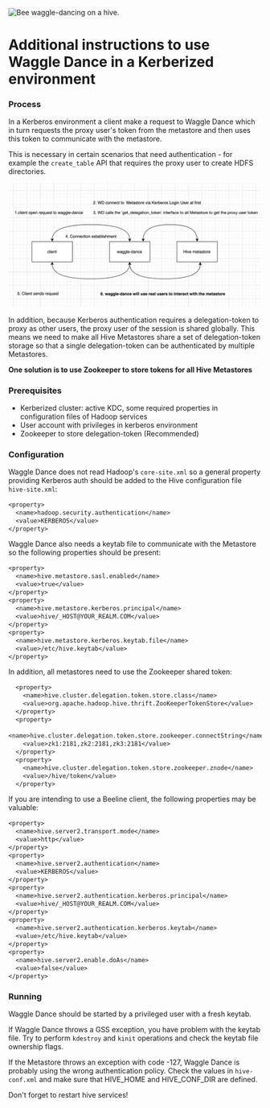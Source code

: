 ![Bee waggle-dancing on a hive.](logo.png "Federating Hive Meta Stores.")

# Additional instructions to use Waggle Dance in a Kerberized environment


### Process

In a Kerberos environment a client make a request to Waggle Dance which in turn requests the proxy user's token from the metastore and then uses this token to communicate with the metastore.

This is necessary in certain scenarios that need authentication - for example the `create_table` API that requires the proxy user to create HDFS directories.

![Kerberos Process.](kerberos-process.png "Kerberos Process")

In addition, because Kerberos authentication requires a delegation-token to proxy as other users, the proxy user of the session is shared globally. This means we need to make all Hive Metastores share a set of delegation-token storage so that a single delegation-token can be authenticated by multiple Metastores.

**One solution is to use Zookeeper to store tokens for all Hive Metastores**

### Prerequisites

* Kerberized cluster:
  active KDC,
  some required properties in configuration files of Hadoop services
* User account with privileges in kerberos environment
* Zookeeper to store delegation-token (Recommended)

### Configuration

Waggle Dance does not read Hadoop's `core-site.xml` so a general property providing Kerberos auth should be added to
the Hive configuration file `hive-site.xml`:

```
<property>
  <name>hadoop.security.authentication</name>
  <value>KERBEROS</value>
</property>
```


Waggle Dance also needs a keytab file to communicate with the Metastore so the following properties should be present:
```
<property>
  <name>hive.metastore.sasl.enabled</name>
  <value>true</value>
</property>
<property>
  <name>hive.metastore.kerberos.principal</name>
  <value>hive/_HOST@YOUR_REALM.COM</value>
</property>
<property>
  <name>hive.metastore.kerberos.keytab.file</name>
  <value>/etc/hive.keytab</value>
</property>
```

In addition, all metastores need to use the Zookeeper shared token:
```
  <property>
    <name>hive.cluster.delegation.token.store.class</name>
    <value>org.apache.hadoop.hive.thrift.ZooKeeperTokenStore</value>
  </property>
  <property>
    <name>hive.cluster.delegation.token.store.zookeeper.connectString</name>
    <value>zk1:2181,zk2:2181,zk3:2181</value>
  </property>
  <property>
    <name>hive.cluster.delegation.token.store.zookeeper.znode</name>
    <value>/hive/token</value>
  </property>
```

If you are intending to use a Beeline client, the following properties may be valuable:
```
<property>
  <name>hive.server2.transport.mode</name>
  <value>http</value>
</property>
<property>
  <name>hive.server2.authentication</name>
  <value>KERBEROS</value>
</property>
<property>
  <name>hive.server2.authentication.kerberos.principal</name>
  <value>hive/_HOST@YOUR_REALM.COM</value>
</property>
<property>
  <name>hive.server2.authentication.kerberos.keytab</name>
  <value>/etc/hive.keytab</value>
</property>
<property>
  <name>hive.server2.enable.doAs</name>
  <value>false</value>
</property>
```


### Running

Waggle Dance should be started by a privileged user with a fresh keytab.

If Waggle Dance throws a GSS exception, you have problem with the keytab file.
Try to perform `kdestroy` and `kinit` operations and check the keytab file ownership flags.

If the Metastore throws an exception with code -127, Waggle Dance is probably using the wrong authentication policy.
Check the values in `hive-conf.xml` and make sure that HIVE_HOME and HIVE_CONF_DIR are defined.

Don't forget to restart hive services!
